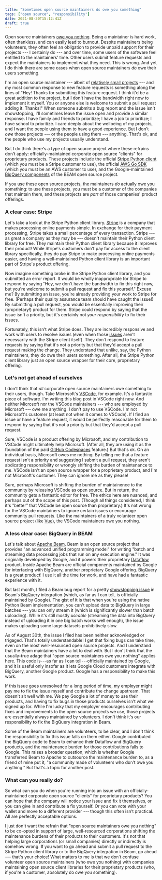```yaml
---
title: "Sometimes open source maintainers do owe you something"
tags: ["open source", "responsibility"]
date: 2021-08-30T15:12:41Z
draft: true
---
```


Open source maintainers [owe you nothing](https://mikemcquaid.com/2018/03/19/open-source-maintainers-owe-you-nothing/). Being a maintainer is hard work, often thankless, and can easily lead to burnout. Despite maintainers being volunteers, they often feel an obligation to provide unpaid support for their projects --- I certainly do --- and over time, some users of the software feel entitled to the maintainers' time. Other users submit feature requests and expect the maintainers to implement what they need. This is wrong. And yet I do think there are some cases when open source maintainers *do* owe their users something.

I'm an open source maintainer --- albeit of [relatively small projects](https://github.com/milesmcc) --- and my most common response to new feature requests is something along the lines of "Hey! Thanks for submitting this feature request. I think it'd be a great addition to the project, but I don't have the bandwidth right now to implement it myself. You or anyone else is welcome to submit a pull request adding it. Thanks!" When someone submits a bug report and the issue isn't showstopping, I'll sometimes leave the issue open and provide a similar response. I have family and friends to prioritize; I have a job to prioritize; I have school to prioritize. I care deeply about the wellbeing of my projects, and I want the people using them to have a good experience. But I don't *owe* those projects --- or the people using them --- anything. That's ok, and the people who use my projects usually understand.

But I do think there's a type of open source project where these refrains don't apply: officially-maintained corporate open source "clients" for proprietary products. These projects include the official [Stripe Python client](https://github.com/stripe/stripe-python) (which you must be a Stripe customer to use), the official [AWS Go SDK](https://github.com/aws/aws-sdk-go) (which you must be an AWS customer to use), and the Google-maintained [BigQuery components](https://github.com/apache/beam/tree/master/sdks/python/apache_beam/io/gcp) of the BEAM open source project.

If you use these open source projects, the maintainers *do* actually owe you something: to use these projects, you must be a customer of the companies that maintain them, and these projects are *part* of those companies' product offerings.

### A clear case: Stripe

Let's take a look at the Stripe Python client library. [Stripe](https://stripe.com) is a company that makes processing online payments simple. In exchange for their payment processing, Stripe takes a small percentage of every transaction. Stripe --- as great a company as they may be --- doesn't maintain their Python client library for free. They maintain their Python client library because it improves their product! While Stripe's customers don't pay for access to the client library specifically, they do pay Stripe to make processing online payments easier, and having a well-maintained Python client library is an important part of Stripe's product offering.

Now imagine something broke in the Stripe Python client library, and you submitted an error report. It would be wholly inappropriate for Stripe to respond by saying "Hey, we don't have the bandwidth to fix this right now, but you're welcome to submit a pull request and fix this yourself." Excuse me? By submitting an issue, you're already providing your work to Stripe for free. (Perhaps their quality assurance team should have caught the issue!) By submitting a pull request, you would be essentially improving their (proprietary!) product for them. Stripe could respond by saying that the issue isn't a priority, but it's certainly not *your responsibility* to fix their issues.

Fortunately, this isn't what Stripe does. They are incredibly responsive and work with users to resolve issues (even when those [issues](https://github.com/stripe/stripe-python/issues/716) aren't necessarily with the Stripe client itself). They don't respond to feature requests by saying that it's not a priority but that they'd accept a pull request making the change. They understand that unlike, say, the Python maintainers, they do owe their users something. After all, the Stripe Python client library just an open source wrapper for their core, proprietary offering.

### Let's not get ahead of ourselves

I don't think that *all* corporate open source maintainers owe something to their users, though. Take Microsoft's [VSCode](https://github.com/microsoft/vscode), for example. It's a fantastic piece of software. I'm writing this blog post in VSCode right now. And neither Microsoft nor the VSCode maintainers --- who are employed by Microsoft --- owe me anything. I don't pay to use VSCode. I'm not Microsoft's customer (at least not when it comes to VSCode). If I find an issue or have a feature request, it would be perfectly reasonable for them to respond by saying that it's not a priority but that they'd accept a pull request.

Sure, VSCode is a product offering by Microsoft, and my contribution to VSCode might ultimately help Microsoft. (After all, they are using it as the foundation of the paid [GitHub Codespaces](https://github.com/features/codespaces) feature.) But that's ok. On an individual basis, Microsoft owes me nothing. By telling me that a feature request isn't a priority and suggesting I submit a pull request, they aren't abdicating responsibility or wrongly shifting the burden of maintenance to me. VSCode isn't an open source wrapper for a proprietary product, and I'm not Microsoft's customer. They can ignore me as they please!

Sure, perhaps Microsoft is shifting the burden of maintainence to the community by releasing VSCode as open source. But in return, the community gets a fantastic editor for free. The ethics here are nuanced, and perhaps out of the scope of this post. (Though all things considered, I think it's "better" that VSCode be open source than proprietary.) It's not wrong for the VSCode maintainers to ignore certain issues or encourage community pull requests. Like the maintainers of a truly volunteer open source project (like [Vue](https://github.com/vuejs/vue)), the VSCode maintainers owe you nothing.

### A less clear case: BigQuery in BEAM

Let's talk about [Apache Beam](https://beam.apache.org/). Beam is an open source project that provides "an advanced unified programming model" for writing "batch and streaming data processing jobs that run on any execution engine." It was originally developed by Google, and it powers their proprietary [Dataflow](https://cloud.google.com/dataflow) product. Inside Apache Beam are official components maintained by Google for interfacing with BigQuery, another proprietary Google offering. BigQuery is a great product! I use it all the time for work, and have had a fantastic experience with it.

But last month, I filed a Beam bug report for a pretty [showstopping issue](https://issues.apache.org/jira/projects/BEAM/issues/BEAM-12659?filter=allissues&orderby=created+DESC%2C+priority+DESC%2C+updated+DESC) in Beam's BigQuery integration (which, as far as I can tell, is officially maintained by Google). The gist of it is that when you're using the native Python Beam implementation, you can't upload data to BigQuery in large batches --- you can only stream it (which is significantly slower than batch uploading). While it's still mostly _useable_ (streaming the data into BigQuery instead of uploading it in one big batch works well enough), the issue makes uploading some large datasets prohibitively slow.

As of August 30th, the issue I filed has been neither acknowledged or trigaged. That's totally understandable! I get that fixing bugs can take time, even on the most well-resourced open source projects. And I understand that the Beam maintainers have a lot to deal with. But I don't think that the usually-true adage that "open source maintainers owe you nothing" applies here. This code is---as far as I can tell---officially maintained by Google, and it is useful only insofar as it lets Google Cloud customers integrate with BigQuery, another Google product. Google has a responsibility to make this work.

If this issue goes unresolved for a long period of time, my employer might pay me to fix the issue myself and contribute the change upstream. That doesn't sit well with me. We pay Google a lot of money to use their products, and having to fix bugs in those products ourselves isn't what we signed up for. While I'm lucky that my employer encourages contributing fixes and improvements to the open source projects we use, those projects are essentially always maintained by volunteers. I don't think it's our responsibility to fix the BigQuery integration in Beam.

Some of the Beam maintainers are volunteers, to be clear, and I don't think the responsibility to fix this issue falls on them either. Google contributed the BigQuery code to Beam to enhance their Dataflow and BigQuery products, and the maintenance burden for those contributions falls to Google. This raises a broader question, which is whether Google transferred Beam to Apache to outsource the maintenance burden to, as a friend of mine put it, "a community made of volunteers who don't owe you anything." But that's a topic for another post.

### What can you really do?

So what can you do when you're running into an issue with an officially-maintained corporate open source "clients" for proprietary products? You can hope that the company will notice your issue and fix it themselves, or you can give in and contribute a fix yourself. Or you can vote with your wallet and move to a different provider --- though this often isn't practical. All are perfectly acceptable options.

I just don't want the refrain that "open source maintainers owe you nothing" to be co-opted in support of large, well-resourced corporations shifting the maintenance burdens of their products to their customers. It's not that helping large corporations (or small companies) directly or indirectly is somehow wrong. If you want to go ahead and submit a pull request to the Stripe Python client library or to the BigQuery integration in Beam, go ahead --- that's your choice! What matters to me is that we don't confuse volunteer open source maintainers (who owe you nothing) with companies maintaining open source client libraries for their proprietary products (who, if you're a customer, absolutely do owe you something).